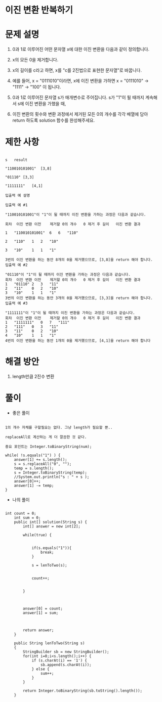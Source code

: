 # 이진 변환 반복하기

# 문제 설명

1. 0과 1로 이루어진 어떤 문자열 x에 대한 이진 변환을 다음과 같이 정의합니다.

2. x의 모든 0을 제거합니다.

3. x의 길이를 c라고 하면, x를 "c를 2진법으로 표현한 문자열"로 바꿉니다.

4. 예를 들어, x = "0111010"이라면, x에 이진 변환을 가하면 x = "0111010" -> "1111" -> "100" 이 됩니다.

5. 0과 1로 이루어진 문자열 s가 매개변수로 주어집니다. s가 "1"이 될 때까지 계속해서 s에 이진 변환을 가했을 때, 

6. 이진 변환의 횟수와 변환 과정에서 제거된 모든 0의 개수를 각각 배열에 담아 return 하도록 solution 함수를 완성해주세요.

# 제한 사항

```

s	result

"110010101001"	[3,8]

"01110"	[3,3]

"1111111"	[4,1]

입출력 예 설명

입출력 예 #1

"110010101001"이 "1"이 될 때까지 이진 변환을 가하는 과정은 다음과 같습니다.

회차	이진 변환 이전	제거할 0의 개수	0 제거 후 길이	이진 변환 결과

1	"110010101001"	6	6	"110"

2	"110"	1	2	"10"

3	"10"	1	1	"1"

3번의 이진 변환을 하는 동안 8개의 0을 제거했으므로, [3,8]을 return 해야 합니다.
입출력 예 #2

"01110"이 "1"이 될 때까지 이진 변환을 가하는 과정은 다음과 같습니다.
회차	이진 변환 이전	제거할 0의 개수	0 제거 후 길이	이진 변환 결과
1	"01110"	2	3	"11"
2	"11"	0	2	"10"
3	"10"	1	1	"1"
3번의 이진 변환을 하는 동안 3개의 0을 제거했으므로, [3,3]을 return 해야 합니다.
입출력 예 #3

"1111111"이 "1"이 될 때까지 이진 변환을 가하는 과정은 다음과 같습니다.
회차	이진 변환 이전	제거할 0의 개수	0 제거 후 길이	이진 변환 결과
1	"1111111"	0	7	"111"
2	"111"	0	3	"11"
3	"11"	0	2	"10"
4	"10"	1	1	"1"
4번의 이진 변환을 하는 동안 1개의 0을 제거했으므로, [4,1]을 return 해야 합니다

```

# 해결 방안

1. length만큼 2진수 변환 

# 풀이

- 좋은 풀이

```

1의 개수 자체를 구할필요는 없다. 그냥 length가 필요할 뿐..

replaceAll로 계산하는 게 더 깔끔한 것 같다.

중요 포인트는 Integer.toBinaryString(num);

while( !s.equals("1") ) {
    answer[1] += s.length();
    s = s.replaceAll("0", "");
    temp = s.length();
    s = Integer.toBinaryString(temp);
    //System.out.println("s : " + s ); 
    answer[0]++;
    answer[1] -= temp;
}

```

- 나의 풀이

```

int count = 0;
    int sum = 0;
    public int[] solution(String s) {
        int[] answer = new int[2];
        
        while(true) {
            
            
            if(s.equals("1")){
                break;
            }
            
            s = lenToTwo(s);
            
            
            count++;
            
            
        }
        
        
        
        answer[0] = count;
        answer[1] = sum;
        
        
        
        return answer;
    }
    
    public String lenToTwo(String s)
    {
        StringBuilder sb = new StringBuilder();
        for(int i=0;i<s.length();i++) {
            if (s.charAt(i) == '1') {
                sb.append(s.charAt(i));
            } else {
                sum++;
            }
        }
    
        return Integer.toBinaryString(sb.toString().length());
    }

```